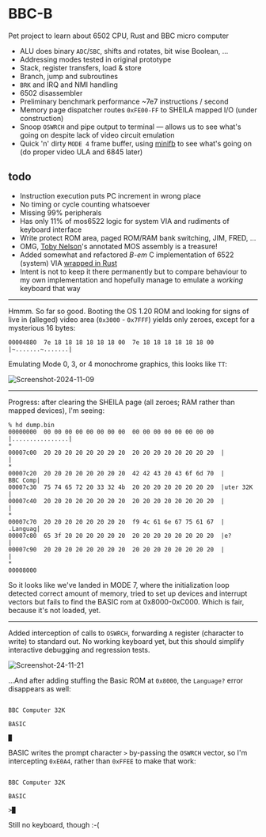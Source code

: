 # BBC-B
Pet project to learn about 6502 CPU, Rust and BBC micro computer

* ALU does binary `ADC`/`SBC`, shifts and rotates, bit wise Boolean, ...
* Addressing modes tested in original prototype
* Stack, register transfers, load & store
* Branch, jump and subroutines
* `BRK` and IRQ and NMI handling
* 6502 disassembler
* Preliminary benchmark performance ~7e7 instructions / second
* Memory page dispatcher routes `0xFE00-FF` to SHEILA mapped I/O (under
  construction)
* Snoop `OSWRCH` and pipe output to terminal — allows us to see what's going on
  despite lack of video circuit emulation
* Quick 'n' dirty `MODE 4` frame buffer, using
  [minifb](https://docs.rs/crate/minifb/latest) to see what's going on (do
  proper video ULA and 6845 later)
## todo
* Instruction execution puts PC increment in wrong place
* No timing or cycle counting whatsoever
* Missing 99% peripherals
* Has only 11% of mos6522 logic for system VIA and rudiments of keyboard
  interface
* Write protect ROM area, paged ROM/RAM bank switching, JIM, FRED, ...
* OMG, [Toby Nelson](https://tobylobster.github.io/mos/mos/index.html)'s
  annotated MOS assembly is a treasure!
* Added somewhat and refactored *B-em* C implementation of 6522 (system) VIA
  [wrapped in Rust](crates/b-em-sysvia/README.md)
* Intent is not to keep it there permanently but to compare behaviour to my own
  implementation and hopefully manage to emulate a *working* keyboard that way

---
Hmmm. So far so good. Booting the OS 1.20 ROM and looking for signs of live in
(alleged) video area (`0x3000` - `0x7FFF`) yields only zeroes, except for a
mysterious 16 bytes:

```
00004880  7e 18 18 18 18 18 18 00  7e 18 18 18 18 18 18 00  |~.......~.......|
```

Emulating Mode 0, 3, or 4 monochrome graphics, this looks like `TT`:

![Screenshot-2024-11-09](https://github.com/user-attachments/assets/7159f916-6cf3-4d72-bda9-4e6889c4789a)

---
Progress: after clearing the SHEILA page (all zeroes; RAM rather than mapped
devices), I'm seeing:

```
% hd dump.bin 
00000000  00 00 00 00 00 00 00 00  00 00 00 00 00 00 00 00  |................|
*
00007c00  20 20 20 20 20 20 20 20  20 20 20 20 20 20 20 20  |                |
*
00007c20  20 20 20 20 20 20 20 20  42 42 43 20 43 6f 6d 70  |        BBC Comp|
00007c30  75 74 65 72 20 33 32 4b  20 20 20 20 20 20 20 20  |uter 32K        |
00007c40  20 20 20 20 20 20 20 20  20 20 20 20 20 20 20 20  |                |
*
00007c70  20 20 20 20 20 20 20 20  f9 4c 61 6e 67 75 61 67  |        .Languag|
00007c80  65 3f 20 20 20 20 20 20  20 20 20 20 20 20 20 20  |e?              |
00007c90  20 20 20 20 20 20 20 20  20 20 20 20 20 20 20 20  |                |
*
00008000
```

So it looks like we've landed in MODE 7, where the initialization loop detected
correct amount of memory, tried to set up devices and interrupt vectors but
fails to find the BASIC rom at 0x8000-0xC000. Which is fair, because it's not
loaded, yet.

---
Added interception of calls to `OSWRCH`, forwarding `A` register (character to
write) to standard out. No working keyboard yet, but this should simplify
interactive debugging and regression tests.

![Screenshot-24-11-21](https://github.com/user-attachments/assets/ea84a206-f68b-4dc0-b3d8-1f5de787584f)

...And after adding stuffing the Basic ROM at `0x8000`, the `Language?` error disappears as well:

```

BBC Computer 32K

BASIC

█
```
BASIC writes the prompt character `>` by-passing the `OSWRCH` vector, so I'm
intercepting `0xE0A4`, rather than `0xFFEE` to make that work:
```

BBC Computer 32K

BASIC

>█
```
Still no keyboard, though :-(
